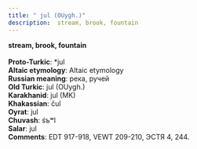 ```yaml
---
title: " jul (OUygh.)"
description:  stream, brook, fountain
---
```

<strong> stream, brook, fountain</strong><br><br>
<strong>Proto-Turkic</strong>:  *jul<br>
<strong>Altaic etymology</strong>:  Altaic etymology<br>
<strong>Russian meaning</strong>:  река, ручей<br>
<strong>Old Turkic</strong>:  jul (OUygh.)<br>
<strong>Karakhanid</strong>:  jul (MK)<br>
<strong>Khakassian</strong>:  čul<br>
<strong>Oyrat</strong>:  jul<br>
<strong>Chuvash</strong>:  śъʷl<br>
<strong>Salar</strong>:  jul<br>
<strong>Comments</strong>:  EDT 917-918, VEWT 209-210, ЭСТЯ 4, 244.<br>


